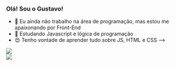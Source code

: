 ### Olá! Sou o Gustavo!



- 🔭 Eu ainda não trabalho na área de programação, mas estou me apaixonando por Front-End
- 🌱 Estudando Javascript e lógica de programação
- 😍 Tenho vontade de aprender tudo sobre JS, HTML e CSS
-->

<div>
 <a href="https://www.linkedin.com/in/gustavollema/" target="_blank"><img src="https://img.shields.io/badge/-LinkedIn-%230077B5?style=for-the-badge&logo=linkedin&logoColor=white" target="_blank"></a> 
</div>

<div>
 <a target="_blank"><img src="https://img.shields.io/badge/-LinkedIn-%230077B5?style=for-the-badge&logo=linkedin&logoColor=white" target="_blank"></a> 

